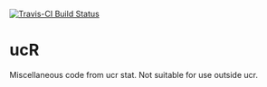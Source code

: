 [![Travis-CI Build Status](https://travis-ci.org/renlund/ucR.svg?branch=master)](https://travis-ci.org/renlund/ucR)

ucR
=======

Miscellaneous code from ucr stat. 
Not suitable for use outside ucr.
